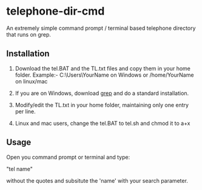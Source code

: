 telephone-dir-cmd
=================

An extremely simple command prompt / terminal based telephone directory that runs on grep.

Installation
-------------
1. Download the tel.BAT and the TL.txt files and copy them in your home folder.
Example:- C:\Users\YourName on Windows or /home/YourName on linux/mac

2. If you are on Windows, download <a href="http://gnuwin32.sourceforge.net/packages/grep.htm">grep</a> and do a standard installation.

3. Modify/edit the TL.txt in your home folder, maintaining only one entry per line. 

4. Linux and mac users, change the tel.BAT to tel.sh and chmod it to a+x

Usage
------
Open you command prompt or terminal and type:

"tel  name"

without the quotes and subsitute the 'name' with your search parameter.